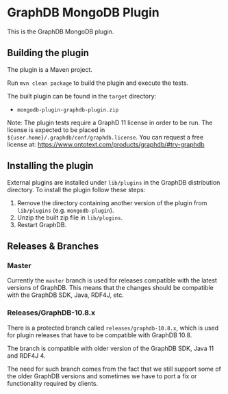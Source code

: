 # GraphDB MongoDB Plugin

This is the GraphDB MongoDB plugin.

## Building the plugin

The plugin is a Maven project.

Run `mvn clean package` to build the plugin and execute the tests.

The built plugin can be found in the `target` directory:

- `mongodb-plugin-graphdb-plugin.zip`

Note: The plugin tests require a GraphD 11 license in order to be run.
The license is expected to be placed in  `${user.home}/.graphdb/conf/graphdb.license`.
You can request a free license at: https://www.ontotext.com/products/graphdb/#try-graphdb

## Installing the plugin

External plugins are installed under `lib/plugins` in the GraphDB distribution
directory. To install the plugin follow these steps:

1. Remove the directory containing another version of the plugin from `lib/plugins` (e.g. `mongodb-plugin`).
2. Unzip the built zip file in `lib/plugins`.
3. Restart GraphDB. 

## Releases & Branches

### Master

Currently the `master` branch is used for releases compatible with the latest versions of GraphDB. This means that the
changes should be compatible with the GraphDB SDK, Java, RDF4J, etc.

### Releases/GraphDB-10.8.x

There is a protected branch called `releases/graphdb-10.8.x`, which is used for plugin releases that have to be
compatible with GraphDB 10.8.

The branch is compatible with older version of the GraphDB SDK, Java 11 and RDF4J 4.

The need for such branch comes from the fact that we still support some of the older GraphDB versions and sometimes we
have to port a fix or functionality required by clients.

